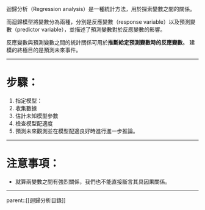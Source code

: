 迴歸分析（Regression analysis）是一種統計方法，用於探索變數之間的關係。

而迴歸模型將變數分為兩種，分別是反應變數（response variable）以及預測變數（predictor variable），並描述了預測變數對於反應變數的影響。

反應變數與預測變數之間的統計關係可用於**推斷給定預測變數時的反應變數**。
建模的終極目的是預測未來事件。
- - -
# 步驟：
1. 指定模型：
2. 收集數據
3. 估計未知模型參數
4. 檢查模型配適度
5. 預測未來觀測並在模型配適良好時進行進一步推論。
- - -
# 注意事項：
- 就算兩變數之間有強烈關係，我們也不能直接斷言其具因果關係。
- - -
parent::[[迴歸分析目錄]]